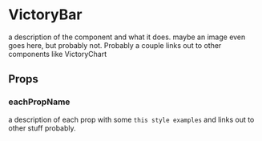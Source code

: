 # VictoryBar

a description of the component and what it does. maybe an image even goes here, but probably not. Probably a couple links out to other components like VictoryChart

## Props

### eachPropName

a description of each prop with some `this style examples` and links out to other stuff probably.
